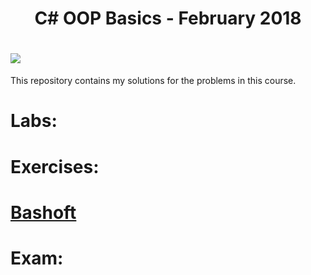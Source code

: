 <h1 align="center">C# OOP Basics - February 2018</h1>

<h1><a style="text-align:center" href="https://softuni.bg/trainings/1842/csharp-oop-basics-february-2018#lesson-7706"><img src ="http://innovationstarterbox.bg/wp-content/uploads/2016/05/Softuni_logo_trasparent.png"><a/></h1>

<div>This repository contains my solutions for the problems in this course.</div>

<h1><strong>Labs:</strong></h1>
<ol type="1">
	
</ol>

<h1><strong>Exercises:</strong></h1>
<ol type="1">
	
</ol>

<h1><strong><a href="">Bashoft</a></strong></h1>

<h1><strong>Exam:</strong></h1>
<ul>
	
</ul>
